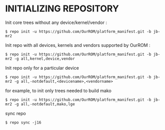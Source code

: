 INITIALIZING REPOSITORY
=======================

Init core trees without any device/kernel/vendor :

    $ repo init -u https://github.com/OurROM/platform_manifest.git -b jb-mr2

Init repo with all devices, kernels and vendors supported by OurROM :

    $ repo init -u https://github.com/OurROM/platform_manifest.git -b jb-mr2 -g all,kernel,device,vendor

Init repo only for a particular device

    $ repo init -u https://github.com/OurROM/platform_manifest.git -b jb-mr2 -g all,-notdefault,<devicename>,<vendorname>

for example, to init only trees needed to build mako

    $ repo init -u https://github.com/OurROM/platform_manifest.git -b jb-mr2 -g all,-notdefault,mako,lge

sync repo

    $ repo sync -j16
